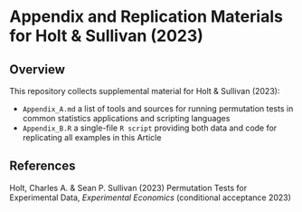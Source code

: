 # Appendix and Replication Materials for Holt & Sullivan (2023)

## Overview

This repository collects supplemental material for Holt & Sullivan (2023):

- `Appendix_A.md` a list of tools and sources for running permutation tests in common statistics applications and scripting languages
- `Appendix_B.R` a single-file `R script` providing both data and code for replicating all examples in this Article

## References

Holt, Charles A. & Sean P. Sullivan (2023) Permutation Tests for Experimental Data, _Experimental Economics_ (conditional acceptance 2023)